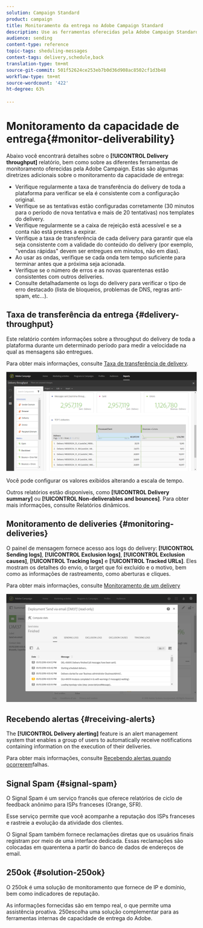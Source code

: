 ```yaml
---
solution: Campaign Standard
product: campaign
title: Monitoramento da entrega no Adobe Campaign Standard
description: Use as ferramentas oferecidas pela Adobe Campaign Standard para monitorar a entrega da sua plataforma.
audience: sending
content-type: reference
topic-tags: sheduling-messages
context-tags: delivery,schedule,back
translation-type: tm+mt
source-git-commit: 501f52624ce253eb7b0d36d908ac8502cf1d3b48
workflow-type: tm+mt
source-wordcount: '422'
ht-degree: 63%

---
```



# Monitoramento da capacidade de entrega{#monitor-deliverability}

Abaixo você encontrará detalhes sobre o **[!UICONTROL Delivery throughput]** relatório, bem como sobre as diferentes ferramentas de monitoramento oferecidas pela Adobe Campaign. Estas são algumas diretrizes adicionais sobre o monitoramento da capacidade de entrega:
* Verifique regularmente a taxa de transferência do delivery de toda a plataforma para verificar se ela é consistente com a configuração original.
* Verifique se as tentativas estão configuradas corretamente (30 minutos para o período de nova tentativa e mais de 20 tentativas) nos templates do delivery.
* Verifique regularmente se a caixa de rejeição está acessível e se a conta não está prestes a expirar.
* Verifique a taxa de transferência de cada delivery para garantir que ela seja consistente com a validade do conteúdo do delivery (por exemplo, &quot;vendas rápidas&quot; devem ser entregues em minutos, não em dias).
* Ao usar as ondas, verifique se cada onda tem tempo suficiente para terminar antes que a próxima seja acionada.
* Verifique se o número de erros e as novas quarentenas estão consistentes com outros deliveries.
* Consulte detalhadamente os logs do delivery para verificar o tipo de erro destacado (lista de bloqueios, problemas de DNS, regras anti-spam, etc…).

## Taxa de transferência da entrega {#delivery-throughput}

Este relatório contém informações sobre a throughput do delivery de toda a plataforma durante um determinado período para medir a velocidade na qual as mensagens são entregues.

Para obter mais informações, consulte [Taxa de transferência de delivery](../../reporting/using/delivery-throughput.md).

![](assets/delivery_reports_1.png)

Você pode configurar os valores exibidos alterando a escala de tempo.

Outros relatórios estão disponíveis, como **[!UICONTROL Delivery summary]** ou **[!UICONTROL Non-deliverables and bounces]**. Para obter mais informações, consulte Relatórios [](../../reporting/using/about-dynamic-reports.md)dinâmicos.

## Monitoramento de deliveries {#monitoring-deliveries}

O painel de mensagem fornece acesso aos logs do delivery: **[!UICONTROL Sending logs]**, **[!UICONTROL Exclusion logs]**, **[!UICONTROL Exclusion causes]**, **[!UICONTROL Tracking logs]** e **[!UICONTROL Tracked URLs]**. Eles mostram os detalhes do envio, o target que foi excluído e o motivo, bem como as informações de rastreamento, como aberturas e cliques.

Para obter mais informações, consulte [Monitoramento de um delivery](../../sending/using/monitoring-a-delivery.md)

![](assets/sending_delivery1.png)

## Recebendo alertas {#receiving-alerts}

The **[!UICONTROL Delivery alerting]** feature is an alert management system that enables a group of users to automatically receive notifications containing information on the execution of their deliveries.

Para obter mais informações, consulte [Recebendo alertas quando ocorrerem](../../sending/using/receiving-alerts-when-failures-happen.md)falhas.

## Signal Spam {#signal-spam}

O Signal Spam é um serviço francês que oferece relatórios de ciclo de feedback anônimo para ISPs franceses (Orange, SFR).

Esse serviço permite que você acompanhe a reputação dos ISPs franceses e rastreie a evolução da atividade dos clientes.

O Signal Spam também fornece reclamações diretas que os usuários finais registram por meio de uma interface dedicada. Essas reclamações são colocadas em quarentena a partir do banco de dados de endereços de email.

## 250ok {#solution-250ok}

O 250ok é uma solução de monitoramento que fornece  de IP e domínio, bem como indicadores de reputação.

As informações fornecidas são em tempo real, o que permite uma assistência proativa. 250escolha uma solução complementar para as ferramentas internas de capacidade de entrega do Adobe.
